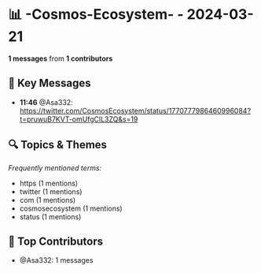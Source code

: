 # 📊 -Cosmos-Ecosystem- - 2024-03-21
**1 messages** from **1 contributors**

## 💬 Key Messages
- **11:46** @Asa332: https://twitter.com/CosmosEcosystem/status/1770777986460996084?t=pruwuB7KVT-omUfgClL3ZQ&s=19

## 🔍 Topics & Themes
*Frequently mentioned terms:*
- https (1 mentions)
- twitter (1 mentions)
- com (1 mentions)
- cosmosecosystem (1 mentions)
- status (1 mentions)

## 👥 Top Contributors
- @Asa332: 1 messages